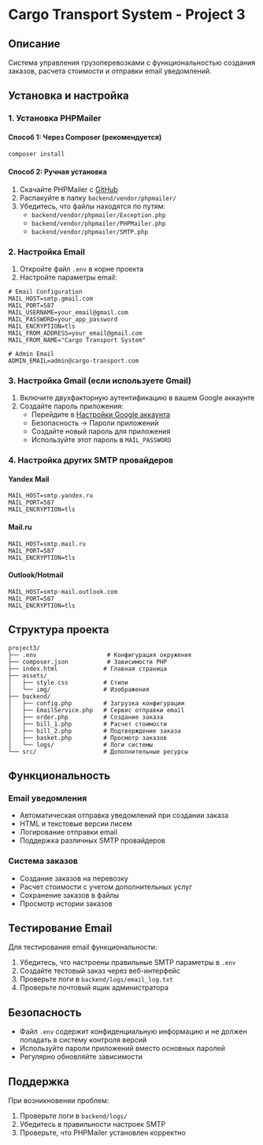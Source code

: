 # Cargo Transport System - Project 3

## Описание
Система управления грузоперевозками с функциональностью создания заказов, расчета стоимости и отправки email уведомлений.

## Установка и настройка

### 1. Установка PHPMailer

#### Способ 1: Через Composer (рекомендуется)
```bash
composer install
```

#### Способ 2: Ручная установка
1. Скачайте PHPMailer с [GitHub](https://github.com/PHPMailer/PHPMailer)
2. Распакуйте в папку `backend/vendor/phpmailer/`
3. Убедитесь, что файлы находятся по путям:
   - `backend/vendor/phpmailer/Exception.php`
   - `backend/vendor/phpmailer/PHPMailer.php`
   - `backend/vendor/phpmailer/SMTP.php`

### 2. Настройка Email

1. Откройте файл `.env` в корне проекта
2. Настройте параметры email:

```env
# Email Configuration
MAIL_HOST=smtp.gmail.com
MAIL_PORT=587
MAIL_USERNAME=your_email@gmail.com
MAIL_PASSWORD=your_app_password
MAIL_ENCRYPTION=tls
MAIL_FROM_ADDRESS=your_email@gmail.com
MAIL_FROM_NAME="Cargo Transport System"

# Admin Email
ADMIN_EMAIL=admin@cargo-transport.com
```

### 3. Настройка Gmail (если используете Gmail)

1. Включите двухфакторную аутентификацию в вашем Google аккаунте
2. Создайте пароль приложения:
   - Перейдите в [Настройки Google аккаунта](https://myaccount.google.com/)
   - Безопасность → Пароли приложений
   - Создайте новый пароль для приложения
   - Используйте этот пароль в `MAIL_PASSWORD`

### 4. Настройка других SMTP провайдеров

#### Yandex Mail
```env
MAIL_HOST=smtp.yandex.ru
MAIL_PORT=587
MAIL_ENCRYPTION=tls
```

#### Mail.ru
```env
MAIL_HOST=smtp.mail.ru
MAIL_PORT=587
MAIL_ENCRYPTION=tls
```

#### Outlook/Hotmail
```env
MAIL_HOST=smtp-mail.outlook.com
MAIL_PORT=587
MAIL_ENCRYPTION=tls
```

## Структура проекта

```
project3/
├── .env                    # Конфигурация окружения
├── composer.json           # Зависимости PHP
├── index.html             # Главная страница
├── assets/
│   ├── style.css          # Стили
│   └── img/               # Изображения
├── backend/
│   ├── config.php         # Загрузка конфигурации
│   ├── EmailService.php   # Сервис отправки email
│   ├── order.php          # Создание заказа
│   ├── bill_1.php         # Расчет стоимости
│   ├── bill_2.php         # Подтверждение заказа
│   ├── basket.php         # Просмотр заказов
│   └── logs/              # Логи системы
└── src/                   # Дополнительные ресурсы
```

## Функциональность

### Email уведомления
- Автоматическая отправка уведомлений при создании заказа
- HTML и текстовые версии писем
- Логирование отправки email
- Поддержка различных SMTP провайдеров

### Система заказов
- Создание заказов на перевозку
- Расчет стоимости с учетом дополнительных услуг
- Сохранение заказов в файлы
- Просмотр истории заказов

## Тестирование Email

Для тестирования email функциональности:

1. Убедитесь, что настроены правильные SMTP параметры в `.env`
2. Создайте тестовый заказ через веб-интерфейс
3. Проверьте логи в `backend/logs/email_log.txt`
4. Проверьте почтовый ящик администратора

## Безопасность

- Файл `.env` содержит конфиденциальную информацию и не должен попадать в систему контроля версий
- Используйте пароли приложений вместо основных паролей
- Регулярно обновляйте зависимости

## Поддержка

При возникновении проблем:
1. Проверьте логи в `backend/logs/`
2. Убедитесь в правильности настроек SMTP
3. Проверьте, что PHPMailer установлен корректно